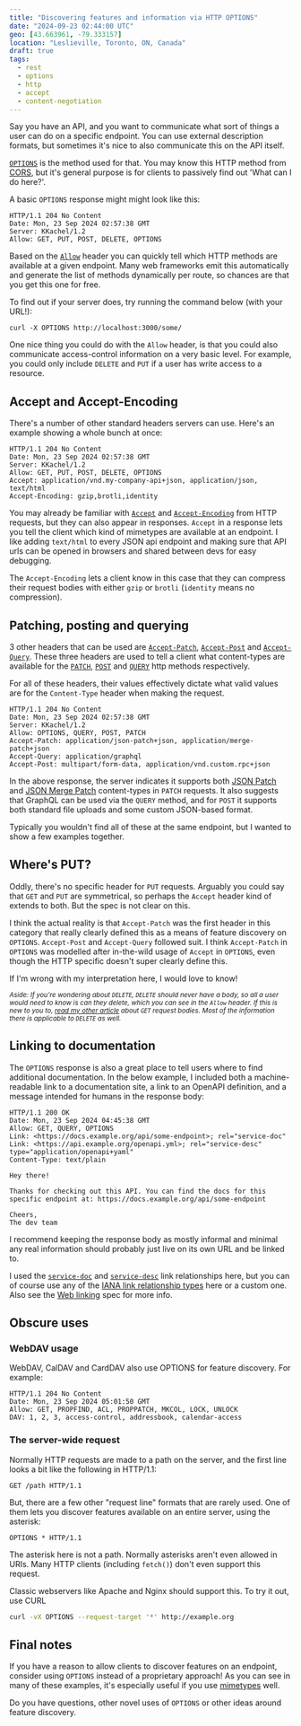 ```yaml
---
title: "Discovering features and information via HTTP OPTIONS"
date: "2024-09-23 02:44:00 UTC"
geo: [43.663961, -79.333157]
location: "Leslieville, Toronto, ON, Canada"
draft: true
tags:
  - rest
  - options
  - http
  - accept
  - content-negotiation
---
```


Say you have an API, and you want to communicate what sort of things a user can
do on a specific endpoint. You can use external description formats, but
sometimes it's nice to also communicate this on the API itself.

[`OPTIONS`][1] is the method used for that. You may know this HTTP method from
[CORS][2], but it's general purpose is for clients to passively find out 'What
can I do here?'.

A basic `OPTIONS` response might might look like this:

```http
HTTP/1.1 204 No Content
Date: Mon, 23 Sep 2024 02:57:38 GMT
Server: KKachel/1.2
Allow: GET, PUT, POST, DELETE, OPTIONS
```

Based on the [`Allow`][3] header you can quickly tell which HTTP methods
are available at a given endpoint. Many web frameworks emit this automatically
and generate the list of methods dynamically per route, so chances are that you
get this one for free.

To find out if your server does, try running the command below (with your
URL!):

    curl -X OPTIONS http://localhost:3000/some/

One nice thing you could do with the `Allow` header, is that you could also
communicate access-control information on a very basic level. For example,
you could only include `DELETE` and `PUT` if a user has write access to
a resource.


## Accept and Accept-Encoding

There's a number of other standard headers servers can use. Here's an
example showing a whole bunch at once:

```http
HTTP/1.1 204 No Content
Date: Mon, 23 Sep 2024 02:57:38 GMT
Server: KKachel/1.2
Allow: GET, PUT, POST, DELETE, OPTIONS
Accept: application/vnd.my-company-api+json, application/json, text/html
Accept-Encoding: gzip,brotli,identity
```

You may already be familiar with [`Accept`][4] and [`Accept-Encoding`][5] from
HTTP requests, but they can also appear in responses. `Accept` in a response
lets you tell the client which kind of mimetypes are available at an endpoint.
I like adding `text/html` to every JSON api endpoint and making sure that
API urls can be opened in browsers and shared between devs for easy debugging.

The `Accept-Encoding` lets a client know in this case that they can compress
their request bodies with either `gzip` or `brotli` (`identity` means no
compression).

## Patching, posting and querying

3 other headers that can be used are [`Accept-Patch`][6], [`Accept-Post`][7]
and [`Accept-Query`][8]. These three headers are used to tell a client what
content-types are available for the [`PATCH`][9], [`POST`][10] and
[`QUERY`][11] http methods respectively.

For all of these headers, their values effectively dictate what valid
values are for the `Content-Type` header when making the request.

```http
HTTP/1.1 204 No Content
Date: Mon, 23 Sep 2024 02:57:38 GMT
Server: KKachel/1.2
Allow: OPTIONS, QUERY, POST, PATCH
Accept-Patch: application/json-patch+json, application/merge-patch+json
Accept-Query: application/graphql
Accept-Post: multipart/form-data, application/vnd.custom.rpc+json
```

In the above response, the server indicates it supports both [JSON Patch][12]
and [JSON Merge Patch][13] content-types in `PATCH` requests. It also suggests
that GraphQL can be used via the `QUERY` method, and for `POST` it supports
both standard file uploads and some custom JSON-based format.

Typically you wouldn't find all of these at the same endpoint, but I wanted
to show a few examples together.


## Where's PUT?

Oddly, there's no specific header for `PUT` requests. Arguably you could say
that `GET` and `PUT` are symmetrical, so perhaps the `Accept` header kind of
extends to both. But the spec is not clear on this.

I think the actual reality is that `Accept-Patch` was the first header in
this category that really clearly defined this as a means of feature discovery
on `OPTIONS`. `Accept-Post` and `Accept-Query` followed suit. I think
`Accept-Patch` in `OPTIONS` was modelled after in-the-wild usage of `Accept`
in `OPTIONS`, even though the HTTP specific doesn't super clearly define this.

If I'm wrong with my interpretation here, I would love to know!

<small><em>
Aside: If you're wondering about `DELETE`, `DELETE` should never have a body,
so all a user would need to know is _can_ they delete, which you can see
in the `Allow` header.
If this is new to you to, [read my other article][18] about `GET` request
bodies. Most of the information there is applicable to `DELETE` as well.
</em></small>

## Linking to documentation

The `OPTIONS` response is also a great place to tell users where to find
additional documentation. In the below example, I included both a
machine-readable link to a documentation site, a link to an OpenAPI definition,
and a message intended for humans in the response body:

```http
HTTP/1.1 200 OK
Date: Mon, 23 Sep 2024 04:45:38 GMT
Allow: GET, QUERY, OPTIONS
Link: <https://docs.example.org/api/some-endpoint>; rel="service-doc"
Link: <https://api.example.org/openapi.yml>; rel="service-desc" type="application/openapi+yaml"
Content-Type: text/plain

Hey there!

Thanks for checking out this API. You can find the docs for this
specific endpoint at: https://docs.example.org/api/some-endpoint

Cheers,
The dev team
```

I recommend keeping the response body as mostly informal and minimal
any real information should probably just live on its own URL and be linked to.

I used the [`service-doc`][14] and [`service-desc`][17] link relationships here,
but you can of course use any of the [IANA link relationship types][15] here
or a custom one. Also see the [Web linking][16] spec for more info.

## Obscure uses

### WebDAV usage

WebDAV, CalDAV and CardDAV also use OPTIONS for feature discovery. For example:

```http
HTTP/1.1 204 No Content
Date: Mon, 23 Sep 2024 05:01:50 GMT
Allow: GET, PROPFIND, ACL, PROPPATCH, MKCOL, LOCK, UNLOCK
DAV: 1, 2, 3, access-control, addressbook, calendar-access
```

### The server-wide request

Normally HTTP requests are made to a path on the server, and the first line
looks a bit like the following in HTTP/1.1:

```http
GET /path HTTP/1.1
```

But, there are a few other "request line" formats that are rarely used. One of
them lets you discover features available on an entire server, using the
asterisk:

```http
OPTIONS * HTTP/1.1
```

The asterisk here is not a path. Normally asterisks aren't even allowed in
URIs. Many HTTP clients (including `fetch()`) don't even support this request.

Classic webservers like Apache and Nginx should support this. To try it out,
use CURL

```sh
curl -vX OPTIONS --request-target '*' http://example.org
```

## Final notes

If you have a reason to allow clients to discover features on an endpoint,
consider using `OPTIONS` instead of a proprietary approach! As you can
see in many of these examples, it's especially useful if you use [mimetypes][17]
well.

Do you have questions, other novel uses of `OPTIONS` or other ideas around
feature discovery.

[1]: https://developer.mozilla.org/en-US/docs/Web/HTTP/Methods/OPTIONS
[2]: https://developer.mozilla.org/en-US/docs/Web/HTTP/CORS
[3]: https://www.rfc-editor.org/rfc/rfc9110.html#field.allow "Allow header"
[4]: https://www.rfc-editor.org/rfc/rfc9110.html#name-accept "Accept header"
[5]: https://www.rfc-editor.org/rfc/rfc9110.html#name-accept-encoding "Accept-Encoding header"
[6]: https://www.rfc-editor.org/rfc/rfc5789#section-3.1 "Accept-Patch header"
[7]: https://www.w3.org/TR/ldp/#header-accept-post "Accept-Post header" 
[8]: https://datatracker.ietf.org/doc/html/draft-ietf-httpbis-safe-method-w-body-05#name-the-accept-query-header-fie "Accept-Query header"
[9]: https://www.rfc-editor.org/rfc/rfc5789#section-2 "PATCH method"
[10]: https://www.rfc-editor.org/rfc/rfc9110.html#name-post "POST method"
[11]: https://datatracker.ietf.org/doc/html/draft-ietf-httpbis-safe-method-w-body-05#name-query "QUERY method"
[12]: https://datatracker.ietf.org/doc/html/rfc6902 "JSON Patch"
[13]: https://datatracker.ietf.org/doc/html/rfc7386 "JSON Merge Patch"
[14]: https://www.rfc-editor.org/rfc/rfc8631.html#section-4.1 "service-doc link relationship"
[15]: https://www.iana.org/assignments/link-relations/link-relations.xhtml "IANA link relations registry"
[16]: https://datatracker.ietf.org/doc/html/rfc8288 "Web Linking"
[17]: https://developer.mozilla.org/en-US/docs/Web/HTTP/Basics_of_HTTP/MIME_types "Mime types"
[18]: https://www.rfc-editor.org/rfc/rfc8631.html#section-4.2 "service-desc link relationship"

